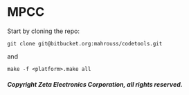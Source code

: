 # MPCC

Start by cloning the repo:

```
git clone git@bitbucket.org:mahrouss/codetools.git
```

and

```
make -f <platform>.make all
```


##### Copyright Zeta Electronics Corporation, all rights reserved.
